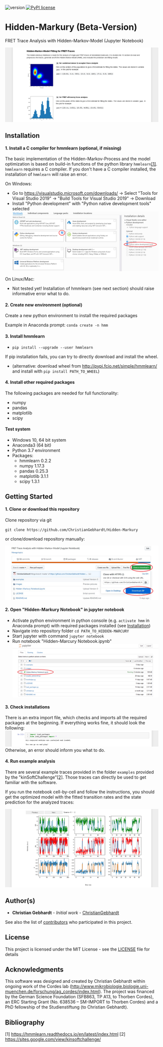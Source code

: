 ![version](https://img.shields.io/badge/version-1.0.0-blue)
[![PyPI license](https://img.shields.io/pypi/l/ansicolortags.svg)](https://pypi.python.org/pypi/ansicolortags/)

# Hidden-Markury (Beta-Version)
FRET Trace Analysis with Hidden-Markov-Model (Jupyter Notebook)

![Software preview](images/Preview.png?raw=true "Software Preview")

## Installation
#### 1. Install a C compiler for hmmlearn (optional, if missing) 
The basic implementation of the Hidden-Markov-Process and the model optimization is based on build-in functions of the python library `hmmlearn`[[1]](#1).
`hmmlearn` requires a C compiler. If you don't have a C compiler installed, the installation of `hmmlearn` will raise an error.

On Windows: 
- Go to https://visualstudio.microsoft.com/downloads/ -> Select "Tools for Visual Studio 2019" -> "Build Tools for Visual Studio 2019" -> Download
- Install "Python development" with "Python native development tools" selected
![Python development tools](images/MicrosoftDevTools.png?raw=true "Python Development Tools")

On Linux/Mac:
- Not tested yet! Installation of hmmlearn (see next section) should raise informative error what to do.

#### 2. Create new environment (optional)
Create a new python environment to install the required packages

Example in Anaconda prompt: `conda create -n hmm`

#### 3. Install hmmlearn
- `pip install --upgrade --user hmmlearn`

If pip installation fails, you can try to directly download and install the wheel.

- (alternative: download wheel from http://pypi.fcio.net/simple/hmmlearn/ and install with `pip install PATH_TO_WHEEL`)

#### 4. Install other required packages

The following packages are needed for full functionality:
- numpy
- pandas
- matplotlib
- scipy

#### Test system
* Windows 10, 64 bit system
* Anaconda3 (64 bit)
* Python 3.7 environment
* Packages:
  * hmmlearn 0.2.2
  * numpy 1.17.3
  * pandas 0.25.3
  * matplotlib 3.1.1
  * scipy 1.3.1

## Getting Started
#### 1. Clone or download this repository
Clone repository via git

`git clone https://github.com/ChristianGebhardt/Hidden-Markury`

or clone/download repository manually:

![Download repository](images/Download.png?raw=true "Download Repository")

#### 2. Open "Hidden-Markury Notebook" in jupyter notebook
* Activate python environment in python console (e.g. `activate hmm` in Anaconda prompt) with required packages installed (see [Installation](#Installation))
* Navigate into repository folder `cd PATH_TO_HIDDEN-MARCURY`
* Start jupyter with command `jupyter notebook`
* Run notebook "Hidden-Marcury Notebook.ipynb"
![Jupyter Preview](images/Jupyter.png?raw=true "Jupyter Preview")

#### 3. Check installations
There is an extra import file, which checks and imports all the required packages at the beginning. If everything works fine, it should look the following:
![Import preview](images/PreviewImport.png?raw=true "Import Preview")
Otherwise, an error should inform you what to do.

#### 4. Run example analysis
There are several example traces provided in the folder `examples` provided by the "kinSoftChallenge"[[2]](#2). Those traces can directly be used to get familiar with the software.



If you run the notebook cell-by-cell and follow the instructions, you should get the optimized model with the fitted transition rates and the state prediction for the analyzed traces:

![Prediction preview](images/PreviewPrediction.png?raw=true "Prediction Preview")

## Author(s)
* **Christian Gebhardt** - *Initial work* - [ChristianGebhardt](https://github.com/ChristianGebhardt)

See also the list of [contributors](https://github.com/ChristianGebhardt/Hidden-Markury/contributors) who participated in this project.

## License
This project is licensed under the MIT License - see the [LICENSE](LICENSE) file for details

## Acknowledgments
This software was designed and created by Christian Gebhardt within ongoing work of the Cordes lab (http://www.mikrobiologie.biologie.uni-muenchen.de/forschung/ag_cordes/index.html). The project was financed by the German Science Foundation (SFB863, TP A13, to Thorben Cordes), an ERC Starting Grant (No. 638536 – SM-IMPORT to Thorben Cordes) and a PhD fellowship of the Studienstiftung (to Christian Gebhardt). 

## Bibliography
<a id="1">[1]</a> https://hmmlearn.readthedocs.io/en/latest/index.html
<a id="1">[2]</a> https://sites.google.com/view/kinsoftchallenge/
